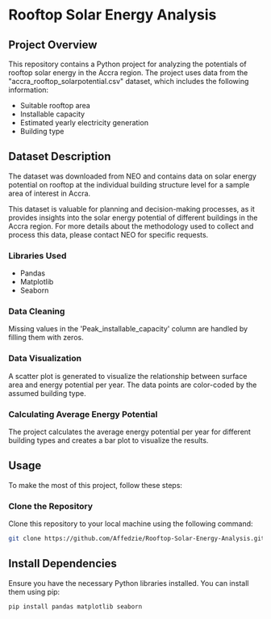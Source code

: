 # Rooftop Solar Energy Analysis

## Project Overview

This repository contains a Python project for analyzing the potentials of rooftop solar energy in the Accra region. The project uses data from the "accra_rooftop_solarpotential.csv" dataset, which includes the following information:

- Suitable rooftop area
- Installable capacity
- Estimated yearly electricity generation
- Building type

## Dataset Description

The dataset was downloaded from NEO and contains data on solar energy potential on rooftop at the individual building structure level for a sample area of interest in Accra. 

This dataset is valuable for planning and decision-making processes, as it provides insights into the solar energy potential of different buildings in the Accra region. For more details about the methodology used to collect and process this data, please contact NEO for specific requests.

### Libraries Used

- Pandas
- Matplotlib
- Seaborn

### Data Cleaning

Missing values in the 'Peak_installable_capacity' column are handled by filling them with zeros.

### Data Visualization

A scatter plot is generated to visualize the relationship between surface area and energy potential per year. The data points are color-coded by the assumed building type.

### Calculating Average Energy Potential

The project calculates the average energy potential per year for different building types and creates a bar plot to visualize the results.

## Usage

To make the most of this project, follow these steps:

### Clone the Repository

Clone this repository to your local machine using the following command:

```bash
git clone https://github.com/Affedzie/Rooftop-Solar-Energy-Analysis.git 

```

## Install Dependencies

Ensure you have the necessary Python libraries installed. You can install them using pip:
```bash
pip install pandas matplotlib seaborn
